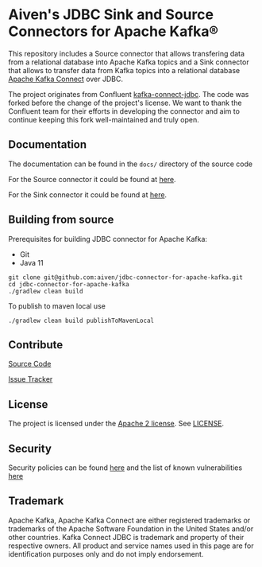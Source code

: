 # Aiven's JDBC Sink and Source Connectors for Apache Kafka®

This repository includes a Source connector that allows transfering data from a relational database into Apache Kafka topics
and a Sink connector that allows to transfer data from Kafka topics into a relational database
[Apache Kafka Connect](http://kafka.apache.org/documentation.html#connect) over JDBC.

The project originates from Confluent
[kafka-connect-jdbc](https://github.com/confluentinc/kafka-connect-jdbc).
The code was forked before the change of the project's license. We want
to thank the Confluent team for their efforts in developing the
connector and aim to continue keeping this fork well-maintained and
truly open.

## Documentation

The documentation can be found in the `docs/` directory of the source code

For the Source connector it could be found at
[here](docs/source-connector.md).

For the Sink connector it could be found at
[here](docs/sink-connector.md).

## Building from source

Prerequisites for building JDBC connector for Apache Kafka:

* Git
* Java 11

```
git clone git@github.com:aiven/jdbc-connector-for-apache-kafka.git
cd jdbc-connector-for-apache-kafka
./gradlew clean build
```

To publish to maven local use
```
./gradlew clean build publishToMavenLocal
```

## Contribute

[Source Code](https://github.com/aiven/jdbc-connector-for-apache-kafka)

[Issue Tracker](https://github.com/aiven/jdbc-connector-for-apache-kafka/issues)

## License

The project is licensed under the
[Apache 2 license](https://www.apache.org/licenses/LICENSE-2.0). See
[LICENSE](LICENSE).

## Security

Security policies can be found [here](SECURITY.md) and the list of known vulnerabilities [here](cve-list.md)

## Trademark
Apache Kafka, Apache Kafka Connect are either registered trademarks or trademarks of the Apache Software Foundation in the United States and/or other countries. Kafka Connect JDBC is trademark and property of their respective owners. All product and service names used in this page are for identification purposes only and do not imply endorsement.

